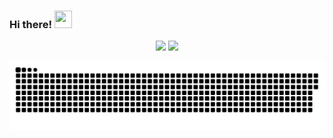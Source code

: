 ### Hi there! <img src="https://user-images.githubusercontent.com/42378118/110234147-e3259600-7f4e-11eb-95be-0c4047144dea.gif" width="28" height="28" />

<div align="center">
<img height="180em" src="https://github-readme-stats.vercel.app/api?username=icozonac&show_icons=true&theme=radical"/>
<img height="180em" src="https://github-readme-stats.vercel.app/api/top-langs/?username=icozonac&layout=compact&theme=radical"/>
</div>

![Snake animation](https://github.com/icozonac/icozonac/blob/output/github-contribution-grid-snake.svg)


